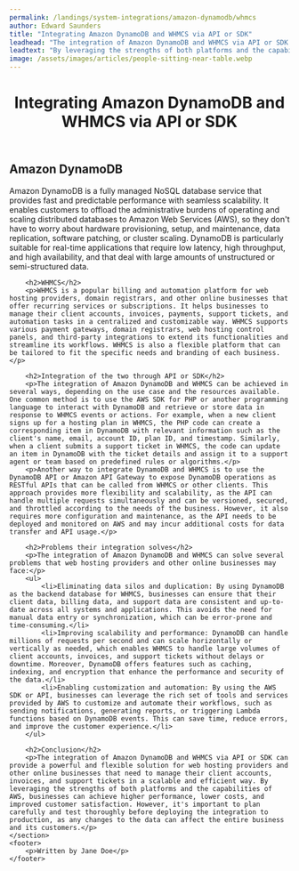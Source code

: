 ```yaml
---
permalink: /landings/system-integrations/amazon-dynamodb/whmcs
author: Edward Saunders
title: "Integrating Amazon DynamoDB and WHMCS via API or SDK"
leadhead: "The integration of Amazon DynamoDB and WHMCS via API or SDK can provide a powerful and flexible solution for web hosting providers and other online businesses that need to manage their client accounts, invoices, and support tickets in a scalable and efficient way"
leadtext: "By leveraging the strengths of both platforms and the capabilities of AWS, businesses can achieve higher performance, lower costs, and improved customer satisfaction. However, it's important to plan carefully and test thoroughly before deploying the integration to production, as any changes to the data can affect the entire business and its customers."
image: /assets/images/articles/people-sitting-near-table.webp
---
```

<div class="arttext">	<header>
		<h1>Integrating Amazon DynamoDB and WHMCS via API or SDK</h1>
	</header>
	<section>
		<h2>Amazon DynamoDB</h2>
		<p>Amazon DynamoDB is a fully managed NoSQL database service that provides fast and predictable performance with seamless scalability. It enables customers to offload the administrative burdens of operating and scaling distributed databases to Amazon Web Services (AWS), so they don't have to worry about hardware provisioning, setup, and maintenance, data replication, software patching, or cluster scaling. DynamoDB is particularly suitable for real-time applications that require low latency, high throughput, and high availability, and that deal with large amounts of unstructured or semi-structured data.</p>

		<h2>WHMCS</h2>
		<p>WHMCS is a popular billing and automation platform for web hosting providers, domain registrars, and other online businesses that offer recurring services or subscriptions. It helps businesses to manage their client accounts, invoices, payments, support tickets, and automation tasks in a centralized and customizable way. WHMCS supports various payment gateways, domain registrars, web hosting control panels, and third-party integrations to extend its functionalities and streamline its workflows. WHMCS is also a flexible platform that can be tailored to fit the specific needs and branding of each business.</p>

		<h2>Integration of the two through API or SDK</h2>
		<p>The integration of Amazon DynamoDB and WHMCS can be achieved in several ways, depending on the use case and the resources available. One common method is to use the AWS SDK for PHP or another programming language to interact with DynamoDB and retrieve or store data in response to WHMCS events or actions. For example, when a new client signs up for a hosting plan in WHMCS, the PHP code can create a corresponding item in DynamoDB with relevant information such as the client's name, email, account ID, plan ID, and timestamp. Similarly, when a client submits a support ticket in WHMCS, the code can update an item in DynamoDB with the ticket details and assign it to a support agent or team based on predefined rules or algorithms.</p>
		<p>Another way to integrate DynamoDB and WHMCS is to use the DynamoDB API or Amazon API Gateway to expose DynamoDB operations as RESTful APIs that can be called from WHMCS or other clients. This approach provides more flexibility and scalability, as the API can handle multiple requests simultaneously and can be versioned, secured, and throttled according to the needs of the business. However, it also requires more configuration and maintenance, as the API needs to be deployed and monitored on AWS and may incur additional costs for data transfer and API usage.</p>

		<h2>Problems their integration solves</h2>
		<p>The integration of Amazon DynamoDB and WHMCS can solve several problems that web hosting providers and other online businesses may face:</p>
		<ul>
			<li>Eliminating data silos and duplication: By using DynamoDB as the backend database for WHMCS, businesses can ensure that their client data, billing data, and support data are consistent and up-to-date across all systems and applications. This avoids the need for manual data entry or synchronization, which can be error-prone and time-consuming.</li>
			<li>Improving scalability and performance: DynamoDB can handle millions of requests per second and can scale horizontally or vertically as needed, which enables WHMCS to handle large volumes of client accounts, invoices, and support tickets without delays or downtime. Moreover, DynamoDB offers features such as caching, indexing, and encryption that enhance the performance and security of the data.</li>
			<li>Enabling customization and automation: By using the AWS SDK or API, businesses can leverage the rich set of tools and services provided by AWS to customize and automate their workflows, such as sending notifications, generating reports, or triggering Lambda functions based on DynamoDB events. This can save time, reduce errors, and improve the customer experience.</li>
		</ul>

		<h2>Conclusion</h2>
		<p>The integration of Amazon DynamoDB and WHMCS via API or SDK can provide a powerful and flexible solution for web hosting providers and other online businesses that need to manage their client accounts, invoices, and support tickets in a scalable and efficient way. By leveraging the strengths of both platforms and the capabilities of AWS, businesses can achieve higher performance, lower costs, and improved customer satisfaction. However, it's important to plan carefully and test thoroughly before deploying the integration to production, as any changes to the data can affect the entire business and its customers.</p>
	</section>
	<footer>
		<p>Written by Jane Doe</p>
	</footer>
</div>